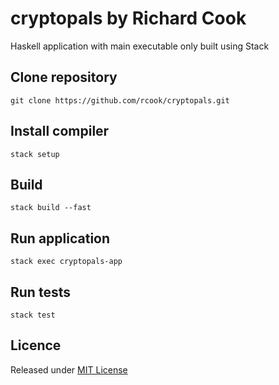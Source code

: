 # cryptopals by Richard Cook

Haskell application with main executable only built using Stack

## Clone repository

```
git clone https://github.com/rcook/cryptopals.git
```

## Install compiler

```
stack setup
```

## Build

```
stack build --fast
```

## Run application

```
stack exec cryptopals-app
```

## Run tests

```
stack test
```

## Licence

Released under [MIT License][licence]

[licence]: LICENSE

